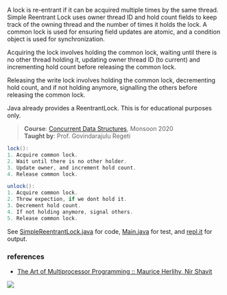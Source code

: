 A lock is re-entrant if it can be acquired multiple
times by the same thread. Simple Reentrant Lock
uses owner thread ID and hold count fields to keep
track of the owning thread and the number of times
it holds the lock. A common lock is used for
ensuring field updates are atomic, and a condition
object is used for synchronization.

Acquiring the lock involves holding the common
lock, waiting until there is no other thread
holding it, updating owner thread ID (to current)
and incrementing hold count before releasing the
common lock.

Releasing the write lock involves holding the
common lock, decrementing hold count, and if
not holding anymore, signalling the others before
releasing the common lock.

Java already provides a ReentrantLock. This is
for educational purposes only.

> **Course**: [Concurrent Data Structures], Monsoon 2020\
> **Taught by**: Prof. Govindarajulu Regeti

[Concurrent Data Structures]: https://github.com/iiithf/concurrent-data-structures

```java
lock():
1. Acquire common lock.
2. Wait until there is no other holder.
3. Update owner, and increment hold count.
4. Release common lock.
```

```java
unlock():
1. Acquire common lock.
2. Throw expection, if we dont hold it.
3. Decrement hold count.
4. If not holding anymore, signal others.
5. Release common lock.
```

See [SimpleReentrantLock.java] for code, [Main.java] for test, and [repl.it] for output.

[SimpleReentrantLock.java]: https://repl.it/@wolfram77/simple-reentrant-lock#SimpleReentrantLock.java
[Main.java]: https://repl.it/@wolfram77/simple-reentrant-lock#Main.java
[repl.it]: https://simple-reentrant-lock.wolfram77.repl.run


### references

- [The Art of Multiprocessor Programming :: Maurice Herlihy, Nir Shavit](https://dl.acm.org/doi/book/10.5555/2385452)

![](https://ga-beacon.deno.dev/G-G1E8HNDZYY:v51jklKGTLmC3LAZ4rJbIQ/github.com/javaf/simple-reentrant-lock)
